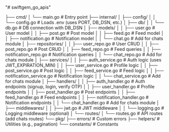 "# swiftgem_go_apis" 

├── cmd/
│   └── main.go              # Entry point
├── internal/
│   ├── config/
│   │   └── config.go        # Loads .env (uses PORT, DB_DSN, etc.)
│   ├── db/
│   │   └── db.go            # DB connection with DB_DSN
│   ├── models/
│   │   ├── user.go          # User model
│   │   ├── post.go          # Post model
│   │   ├── feed.go          # Feed model
│   │   ├── notification.go  # Notification model
│   │   └── chat.go          # Add for chats module
│   ├── repositories/
│   │   ├── user_repo.go     # User CRUD
│   │   ├── post_repo.go     # Post CRUD
│   │   ├── feed_repo.go     # Feed queries
│   │   ├── notification_repo.go # Notification queries
│   │   └── chat_repo.go     # Add for chats module
│   ├── services/
│   │   ├── auth_service.go  # Auth logic (uses JWT_EXPIRATION_MIN)
│   │   ├── user_service.go  # Profile logic
│   │   ├── post_service.go  # Post logic
│   │   ├── feed_service.go  # Feed logic
│   │   ├── notification_service.go # Notification logic
│   │   └── chat_service.go  # Add for chats module
│   ├── handlers/
│   │   ├── auth_handler.go  # Auth endpoints (signup, login, verify OTP)
│   │   ├── user_handler.go  # Profile endpoints
│   │   ├── post_handler.go  # Post endpoints
│   │   ├── feed_handler.go  # Feed endpoints
│   │   ├── notification_handler.go # Notification endpoints
│   │   └── chat_handler.go  # Add for chats module
│   ├── middlewares/
│   │   ├── jwt.go           # JWT middleware
│   │   └── logging.go       # Logging middleware (optional)
│   └── routes/
│       └── routes.go        # API routes (add chats routes)
└── pkg/
    ├── errors/              # Custom errors
    ├── helpers/             # Utilities (e.g., pagination)
    └── constants/           # Constants